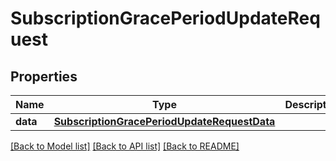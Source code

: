 # SubscriptionGracePeriodUpdateRequest

## Properties
Name | Type | Description | Notes
------------ | ------------- | ------------- | -------------
**data** | [**SubscriptionGracePeriodUpdateRequestData**](SubscriptionGracePeriodUpdateRequestData.md) |  | 

[[Back to Model list]](../README.md#documentation-for-models) [[Back to API list]](../README.md#documentation-for-api-endpoints) [[Back to README]](../README.md)



